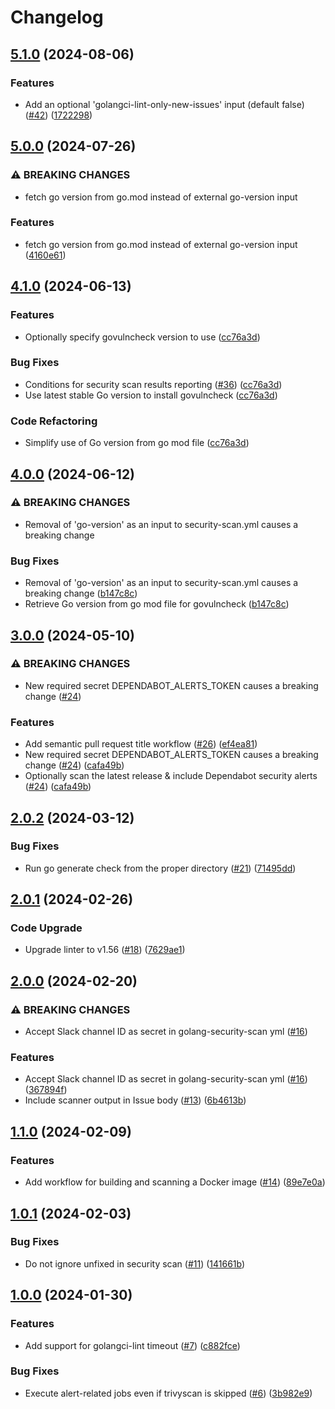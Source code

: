# Changelog

## [5.1.0](https://github.com/cccteam/github-workflows/compare/v5.0.0...v5.1.0) (2024-08-06)


### Features

* Add an optional 'golangci-lint-only-new-issues' input (default false) ([#42](https://github.com/cccteam/github-workflows/issues/42)) ([1722298](https://github.com/cccteam/github-workflows/commit/1722298732113220495eef910e48236467e5ff2e))

## [5.0.0](https://github.com/cccteam/github-workflows/compare/v4.1.0...v5.0.0) (2024-07-26)


### ⚠ BREAKING CHANGES

* fetch go version from go.mod instead of external go-version input

### Features

* fetch go version from go.mod instead of external go-version input ([4160e61](https://github.com/cccteam/github-workflows/commit/4160e61261edfa2bc7ee4f0e699c5e25cb78503c))

## [4.1.0](https://github.com/cccteam/github-workflows/compare/v4.0.0...v4.1.0) (2024-06-13)


### Features

* Optionally specify govulncheck version to use ([cc76a3d](https://github.com/cccteam/github-workflows/commit/cc76a3dec819fda64393f0a520c94676063070c9))


### Bug Fixes

* Conditions for security scan results reporting ([#36](https://github.com/cccteam/github-workflows/issues/36)) ([cc76a3d](https://github.com/cccteam/github-workflows/commit/cc76a3dec819fda64393f0a520c94676063070c9))
* Use latest stable Go version to install govulncheck ([cc76a3d](https://github.com/cccteam/github-workflows/commit/cc76a3dec819fda64393f0a520c94676063070c9))


### Code Refactoring

* Simplify use of Go version from go mod file ([cc76a3d](https://github.com/cccteam/github-workflows/commit/cc76a3dec819fda64393f0a520c94676063070c9))

## [4.0.0](https://github.com/cccteam/github-workflows/compare/v3.0.0...v4.0.0) (2024-06-12)


### ⚠ BREAKING CHANGES

* Removal of 'go-version' as an input to security-scan.yml causes a breaking change

### Bug Fixes

* Removal of 'go-version' as an input to security-scan.yml causes a breaking change ([b147c8c](https://github.com/cccteam/github-workflows/commit/b147c8cc4b609220bdf026113825de3353a6493d))
* Retrieve Go version from go mod file for govulncheck ([b147c8c](https://github.com/cccteam/github-workflows/commit/b147c8cc4b609220bdf026113825de3353a6493d))

## [3.0.0](https://github.com/cccteam/github-workflows/compare/v2.0.2...v3.0.0) (2024-05-10)


### ⚠ BREAKING CHANGES

* New required secret DEPENDABOT_ALERTS_TOKEN causes a breaking change ([#24](https://github.com/cccteam/github-workflows/issues/24))

### Features

* Add semantic pull request title workflow ([#26](https://github.com/cccteam/github-workflows/issues/26)) ([ef4ea81](https://github.com/cccteam/github-workflows/commit/ef4ea81b2b03c300b58b9170018dca31bdfb2c7f))
* New required secret DEPENDABOT_ALERTS_TOKEN causes a breaking change ([#24](https://github.com/cccteam/github-workflows/issues/24)) ([cafa49b](https://github.com/cccteam/github-workflows/commit/cafa49bb95a4adad6a5183f102e0c12a0f4a846e))
* Optionally scan the latest release & include Dependabot security alerts ([#24](https://github.com/cccteam/github-workflows/issues/24)) ([cafa49b](https://github.com/cccteam/github-workflows/commit/cafa49bb95a4adad6a5183f102e0c12a0f4a846e))

## [2.0.2](https://github.com/cccteam/github-workflows/compare/v2.0.1...v2.0.2) (2024-03-12)


### Bug Fixes

* Run go generate check from the proper directory ([#21](https://github.com/cccteam/github-workflows/issues/21)) ([71495dd](https://github.com/cccteam/github-workflows/commit/71495dd41dbb18721329c595fd6f53ea074c67fb))

## [2.0.1](https://github.com/cccteam/github-workflows/compare/v2.0.0...v2.0.1) (2024-02-26)


### Code Upgrade

* Upgrade linter to v1.56 ([#18](https://github.com/cccteam/github-workflows/issues/18)) ([7629ae1](https://github.com/cccteam/github-workflows/commit/7629ae16b7208a50a5c2b95bfd9454c4d42cbf76))

## [2.0.0](https://github.com/cccteam/github-workflows/compare/v1.1.0...v2.0.0) (2024-02-20)


### ⚠ BREAKING CHANGES

* Accept Slack channel ID as secret in golang-security-scan yml ([#16](https://github.com/cccteam/github-workflows/issues/16))

### Features

* Accept Slack channel ID as secret in golang-security-scan yml ([#16](https://github.com/cccteam/github-workflows/issues/16)) ([367894f](https://github.com/cccteam/github-workflows/commit/367894f218454c70ac9b23a5834f69cd64d0a6ce))
* Include scanner output in Issue body ([#13](https://github.com/cccteam/github-workflows/issues/13)) ([6b4613b](https://github.com/cccteam/github-workflows/commit/6b4613b174190dcd05641d00e6d49b459bc73fe9))

## [1.1.0](https://github.com/cccteam/github-workflows/compare/v1.0.1...v1.1.0) (2024-02-09)


### Features

* Add workflow for building and scanning a Docker image ([#14](https://github.com/cccteam/github-workflows/issues/14)) ([89e7e0a](https://github.com/cccteam/github-workflows/commit/89e7e0ada4970ca87320714651a33289dc65f8e9))

## [1.0.1](https://github.com/cccteam/github-workflows/compare/v1.0.0...v1.0.1) (2024-02-03)


### Bug Fixes

* Do not ignore unfixed in security scan ([#11](https://github.com/cccteam/github-workflows/issues/11)) ([141661b](https://github.com/cccteam/github-workflows/commit/141661bb9d1eb3adbfe406b8bf0ee6605baf9933))

## [1.0.0](https://github.com/cccteam/github-workflows/compare/v0.0.1...v1.0.0) (2024-01-30)


### Features

* Add support for golangci-lint timeout ([#7](https://github.com/cccteam/github-workflows/issues/7)) ([c882fce](https://github.com/cccteam/github-workflows/commit/c882fceee8143eb708275654ad02f4ac00228849))


### Bug Fixes

* Execute alert-related jobs even if trivyscan is skipped ([#6](https://github.com/cccteam/github-workflows/issues/6)) ([3b982e9](https://github.com/cccteam/github-workflows/commit/3b982e982ecad4ef1216d1cbed7e671598f04008))

